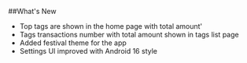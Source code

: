 ##What's New

- Top tags are shown in the home page with total amount'
- Tags transactions number with total amount shown in tags list page
- Added festival theme for the app
- Settings UI improved with Android 16 style
